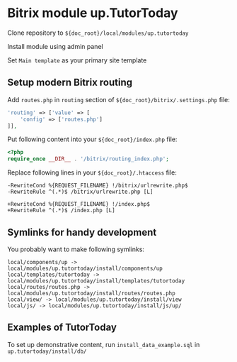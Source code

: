 # Bitrix module up.TutorToday

Clone repository to `${doc_root}/local/modules/up.tutortoday`

Install module using admin panel

Set `Main template` as your primary site template

## Setup modern Bitrix routing

Add `routes.php` in `routing` section of `${doc_root}/bitrix/.settings.php` file:

```php
'routing' => ['value' => [
	'config' => ['routes.php']
]],
```

Put following content into your `${doc_root}/index.php` file:

```php
<?php
require_once __DIR__ . '/bitrix/routing_index.php';
```

Replace following lines in your `${doc_root}/.htaccess` file:

```
-RewriteCond %{REQUEST_FILENAME} !/bitrix/urlrewrite.php$
-RewriteRule ^(.*)$ /bitrix/urlrewrite.php [L]

+RewriteCond %{REQUEST_FILENAME} !/index.php$
+RewriteRule ^(.*)$ /index.php [L]
```

## Symlinks for handy development

You probably want to make following symlinks:

```
local/components/up -> local/modules/up.tutortoday/install/components/up
local/templates/tutortoday -> local/modules/up.tutortoday/install/templates/tutortoday
local/routes/routes.php -> local/modules/up.tutortoday/install/routes/routes.php
local/view/ -> local/modules/up.tutortoday/install/view
local/js/ -> local/modules/up.tutortoday/install/js/up/
```

## Examples of TutorToday
To set up demonstrative content, run `install_data_example.sql` in `up.tutortoday/install/db/`
